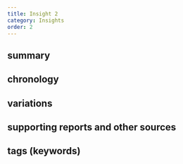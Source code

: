 ```yaml
---
title: Insight 2
category: Insights
order: 2
---
```



## summary

## chronology


## variations


## supporting reports and other sources


## tags (keywords)
